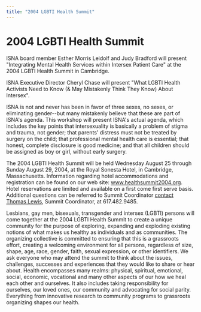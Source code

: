 ```yaml
---
title: "2004 LGBTI Health Summit"
---
```


# 2004 LGBTI Health Summit

ISNA board member Esther Morris Leidolf and Judy Bradford will present "Integrating Mental Health Services within Intersex Patient Care" at the 2004 LGBTI Health Summit in Cambridge.  
  
ISNA Executive Director Cheryl Chase will present "What LGBTI Health Activists Need to Know (& May Mistakenly Think They Know) About Intersex".  
  
ISNA is not and never has been in favor of three sexes, no sexes, or eliminating gender--but many mistakenly believe that these are part of ISNA's agenda. This workshop will present ISNA's actual agenda, which includes the key points that intersexuality is basically a problem of stigma and trauma, not gender; that parents' distress must not be treated by surgery on the child; that professional mental health care is essential; that honest, complete disclosure is good medicine; and that all children should be assigned as boy or girl, without early surgery.  
  
The 2004 LGBTI Health Summit will be held Wednesday August 25 through Sunday August 29, 2004, at the Royal Sonesta Hotel, in Cambridge, Massachusetts. Information regarding hotel accommodations and registration can be found on our web site: <a href="http://www.healthsummit2004.org" target="_blank">www.healthsummit2004.org</a>. Hotel reservations are limited and available on a first come first serve basis. Additional questions can be referred to Summit Coordinator <a href="http://www.healthsummit2004.org/contact.htm" target="_blank">contact Thomas Lewis</a>, Summit Coordinator, at 617.482.9485.  
  
Lesbians, gay men, bisexuals, transgender and intersex (LGBTI) persons will come together at the 2004 LGBTI Health Summit to create a unique community for the purpose of exploring, expanding and exploding existing notions of what makes us healthy as individuals and as communities. The organizing collective is committed to ensuring that this is a grassroots effort, creating a welcoming environment for all persons, regardless of size, shape, age, race, gender, faith, sexual expression, or other identifiers. We ask everyone who may attend the summit to think about the issues, challenges, successes and experiences that they would like to share or hear about. Health encompasses many realms: physical, spiritual, emotional, social, economic, vocational and many other aspects of our how we heal each other and ourselves. It also includes taking responsibility for ourselves, our loved ones, our community and advocating for social parity. Everything from innovative research to community programs to grassroots organizing shapes our health.